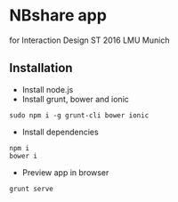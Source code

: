 # NBshare app
for Interaction Design ST 2016 LMU Munich

## Installation

- Install node.js
- Install grunt, bower and ionic
```
sudo npm i -g grunt-cli bower ionic
```

- Install dependencies
```
npm i
bower i
```

- Preview app in browser
```
grunt serve
```


